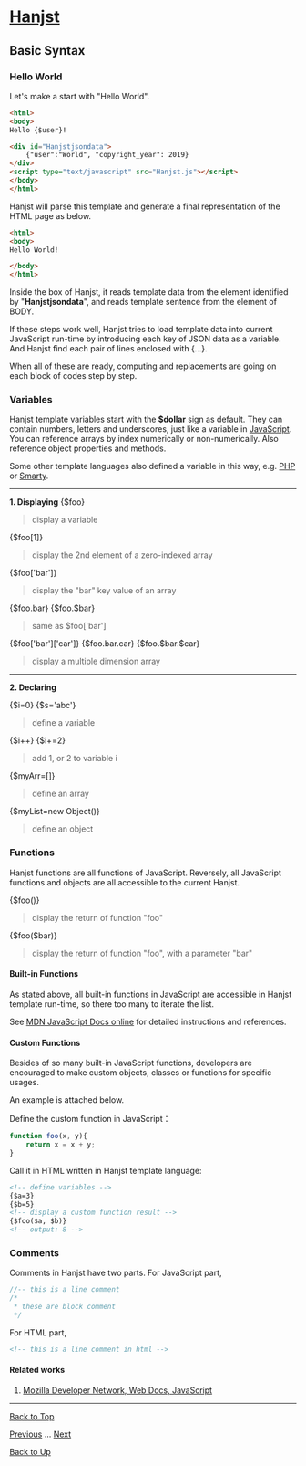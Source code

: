 # [Hanjst](/hanjst/index)
## Basic Syntax
### Hello World

Let's make a start with "Hello World".

```html
<html>
<body>
Hello {$user}!

<div id="Hanjstjsondata">
	{"user":"World", "copyright_year": 2019}
</div>
<script type="text/javascript" src="Hanjst.js"></script>
</body>
</html>
```

Hanjst will parse this template and generate a final representation of the HTML page as below.

```html
<html>
<body>
Hello World!

</body>
</html>
```
Inside the box of Hanjst, it reads template data from the element identified by "**Hanjstjsondata**", and reads template sentence from the element of BODY.

If these steps work well, Hanjst tries to load template data into current JavaScript run-time by introducing each key of JSON data as a variable. And Hanjst find each pair of lines enclosed with {...}.

When all of these are ready, computing  and replacements are going on each block of codes step by step.   


### Variables

Hanjst template variables start with the **$dollar** sign as default. They can contain numbers, letters and underscores, just like a variable in [JavaScript](https://www.javascript.com). You can reference arrays by index numerically or non-numerically. Also reference object properties and methods.

Some other template languages also defined a variable in this way, e.g. [PHP](php.net) or [Smarty](smarty.net).

---
**1. Displaying**
{$foo}
>display a variable

{$foo[1]}
>display the 2nd element of a zero-indexed array

{$foo['bar']}
>display the "bar" key value of an array

{\$foo.bar}
{\$foo.$bar}
>same as $foo['bar']

{$foo['bar']['car']}
{\$foo.bar.car}
{\$foo.\$bar.\$car}
>display a multiple dimension array

---
**2. Declaring**

{\$i=0}
{\$s='abc'}
>define a variable

{\$i++}
{\$i+=2}
>add 1, or 2 to variable i

{\$myArr=[]}
>define an array

{$myList=new Object()}
>define an object


### Functions

Hanjst functions are all functions of JavaScript. Reversely, all JavaScript functions and objects are all accessible to the current Hanjst.

{$foo()}
>display the return of function "foo"

{\$foo($bar)}
>display the return of function "foo", with a parameter "bar"


#### Built-in Functions

As stated above, all built-in functions in JavaScript are accessible in Hanjst template run-time, so there too many to iterate the list.

See [MDN JavaScript Docs online](https://developer.mozilla.org/en-US/docs/Web/JavaScript) for detailed instructions and references.

#### Custom Functions

Besides of so many built-in JavaScript functions, developers are encouraged to make custom objects, classes or functions for specific usages.

An example is attached below.

Define the custom function in JavaScript：
```javascript
function foo(x, y){
	return x = x + y;
}
```
Call it in HTML written in Hanjst template language:
```html
<!-- define variables -->
{$a=3}
{$b=5}
<!-- display a custom function result -->
{$foo($a, $b)}
<!-- output: 8 -->
```

### Comments

Comments in Hanjst have two parts.
For JavaScript part, 

```javascript
//-- this is a line comment
/*
 * these are block comment
 */
```

For HTML part,

```html
<!-- this is a line comment in html -->
```

#### Related works

1. [Mozilla Developer Network, Web Docs, JavaScript](https://developer.mozilla.org/en-US/docs/Web/JavaScript)



----
[Back to Top](/hanjst/hanjst-syntax)

[Previous](./hanjst-debug) ... [Next](./)

[Back to Up](/hanjst/index)
<!--stackedit_data:
eyJoaXN0b3J5IjpbLTEwMjI5Nzc0MTVdfQ==
-->